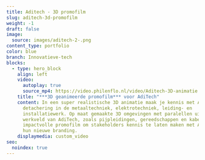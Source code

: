 ```yaml
---
title: Aditech - 3D promofilm
slug: aditech-3d-promofilm
weight: -1
draft: false
image:
  source: images/aditech-2-.png
content_type: portfolio
color: blue
branch: Innovatieve-tech
blocks:
  - type: hero_block
    align: left
    video:
      autoplay: true
      source_mp4: https://video.philenflo.nl/video/Aditech-3D-animatie.mp4
    title: "***3D geanimeerde promofilm*** voor AdiTech"
    content: In een super realistische 3D animatie maak je kennis met AdiTech,
      detachering in de metaaltechniek, elektrotechniek, leiding- en
      installatiewerk. Op maat gemaakte 3D omgevingen met paralellen uit het
      werkveld van AdiTech, zoals pijpleidingen, gereedschappen en kabels. Een
      impactvolle promofilm om stakeholders kennis te laten maken met AdiTech en
      hun nieuwe branding.
    displaymedia: custom_video
seo:
  noindex: true
---
```

